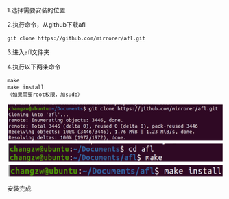 1.选择需要安装的位置

2.执行命令，从github下载afl

```
git clone https://github.com/mirrorer/afl.git
```

3.进入afl文件夹

4.执行以下两条命令

```
make
make install
（如果需要root权限，加sudo）
```

![image-20220712221615154](images/image-20220712221615154.png)

安装完成
